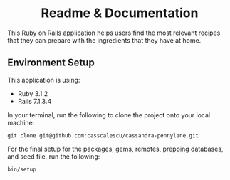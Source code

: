 <h1 align="center">Readme & Documentation</h1>

This Ruby on Rails application helps users find the most relevant recipes that they can prepare with the ingredients that they have at home.

## Environment Setup

This application is using:
* Ruby 3.1.2
* Rails 7.1.3.4

In your terminal, run the following to clone the project onto your local machine:
```
git clone git@github.com:casscalescu/cassandra-pennylane.git
```

For the final setup for the packages, gems, remotes, prepping databases, and seed file, run the following:
```
bin/setup
```
